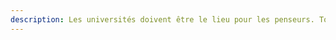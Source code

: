 ```yaml
---
description: Les universités doivent être le lieu pour les penseurs. Tout ce qui est lié à l'aventure académique.
---
```


